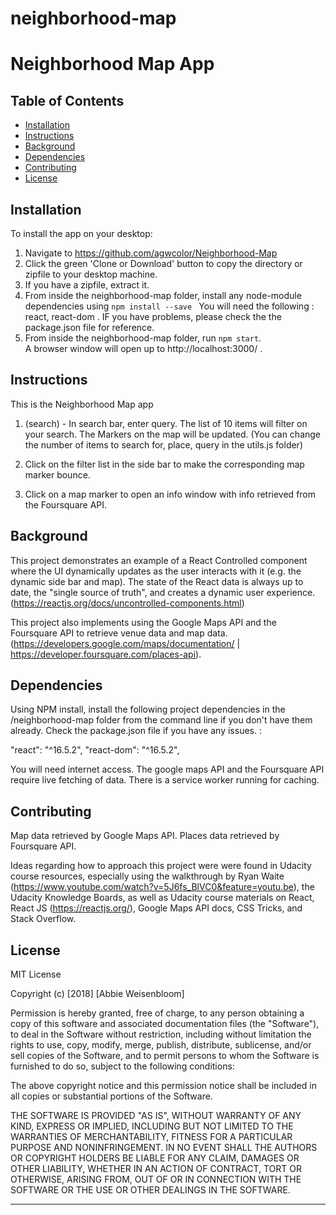 neighborhood-map
=====================

# Neighborhood Map App

## Table of Contents
* [Installation](#installation)
* [Instructions](#instructions)
* [Background](#background)
* [Dependencies](#dependencies)
* [Contributing](#contributing)
* [License](#license)

## Installation

To install the app on your desktop:
1. Navigate to https://github.com/agwcolor/Neighborhood-Map 
2. Click the green 'Clone or Download' button to copy the directory or zipfile to your desktop machine.
3. If you have a zipfile, extract it.
4. From inside the neighborhood-map folder, install any node-module dependencies using 
    ````npm install --save ````
    You will need the following : react, react-dom . IF you have problems, please check the the package.json file for reference.  
5. From inside the neighborhood-map folder, run ````npm start````.  
   A browser window will open up to http://localhost:3000/ .  


## Instructions

This is the Neighborhood Map app

1. (search) - In search bar, enter query. The list of 10 items will filter on your search. The Markers on the map will be updated. (You can change the number of items to search for, place, query in the utils.js folder)

2. Click on the filter list in the side bar to make the corresponding map marker bounce.
3. Click on a map marker to open an info window with info retrieved from the Foursquare API. 

## Background
This project demonstrates an example of a React Controlled component where the UI dynamically updates as the user interacts with it (e.g. the dynamic side bar and map). The state of the React data is always up to date, the "single source of truth", and creates a dynamic user experience. (https://reactjs.org/docs/uncontrolled-components.html)

This project also implements using the Google Maps API and the Foursquare API to retrieve venue data and map data. (https://developers.google.com/maps/documentation/ | https://developer.foursquare.com/places-api). 


## Dependencies
Using NPM install, install the following project dependencies in the /neighborhood-map folder from the command line if you don't have them already.  Check the package.json file if you have any issues. :

"react": "^16.5.2",
"react-dom": "^16.5.2",


You will need internet access. The google maps API and the Foursquare API require live fetching of data.  There is a service worker running for caching.

## Contributing
Map data retrieved by Google Maps API.
Places data retrieved by Foursquare API.

Ideas regarding how to approach this project were were found in Udacity course resources, especially using the walkthrough by Ryan Waite (https://www.youtube.com/watch?v=5J6fs_BlVC0&feature=youtu.be), the Udacity Knowledge Boards, as well as Udacity course materials on React, React JS (https://reactjs.org/), Google Maps API docs, CSS Tricks, and Stack Overflow. 

## License

MIT License

Copyright (c) [2018] [Abbie Weisenbloom]

Permission is hereby granted, free of charge, to any person obtaining a copy
of this software and associated documentation files (the "Software"), to deal
in the Software without restriction, including without limitation the rights
to use, copy, modify, merge, publish, distribute, sublicense, and/or sell
copies of the Software, and to permit persons to whom the Software is
furnished to do so, subject to the following conditions:

The above copyright notice and this permission notice shall be included in all
copies or substantial portions of the Software.

THE SOFTWARE IS PROVIDED "AS IS", WITHOUT WARRANTY OF ANY KIND, EXPRESS OR
IMPLIED, INCLUDING BUT NOT LIMITED TO THE WARRANTIES OF MERCHANTABILITY,
FITNESS FOR A PARTICULAR PURPOSE AND NONINFRINGEMENT. IN NO EVENT SHALL THE
AUTHORS OR COPYRIGHT HOLDERS BE LIABLE FOR ANY CLAIM, DAMAGES OR OTHER
LIABILITY, WHETHER IN AN ACTION OF CONTRACT, TORT OR OTHERWISE, ARISING FROM,
OUT OF OR IN CONNECTION WITH THE SOFTWARE OR THE USE OR OTHER DEALINGS IN THE
SOFTWARE.

---------------------------------------